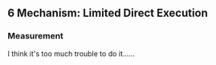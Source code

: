 ## 6 Mechanism: Limited Direct Execution

### Measurement

I think it's too much trouble to do it……
